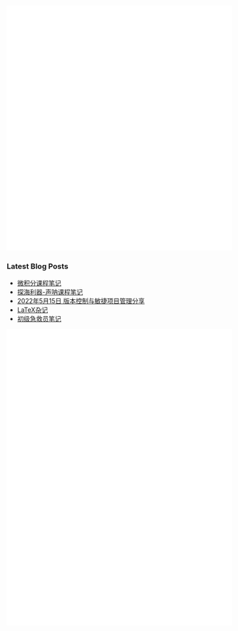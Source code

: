 ![General](general.svg)

### Latest Blog Posts

<!-- BLOG-POST-LIST:START -->
- [微积分课程笔记](https://leojhonsong.github.io/zh-CN/2022/11/06/%E5%BE%AE%E7%A7%AF%E5%88%86%E8%AF%BE%E7%A8%8B%E7%AC%94%E8%AE%B0/)
- [探海利器-声呐课程笔记](https://leojhonsong.github.io/zh-CN/2022/05/23/%E6%8E%A2%E6%B5%B7%E5%88%A9%E5%99%A8-%E5%A3%B0%E5%91%90%E8%AF%BE%E7%A8%8B%E7%AC%94%E8%AE%B0/)
- [2022年5月15日 版本控制与敏捷项目管理分享](https://leojhonsong.github.io/zh-CN/2022/05/23/2022%E5%B9%B45%E6%9C%8815%E6%97%A5%E7%89%88%E6%9C%AC%E6%8E%A7%E5%88%B6%E4%B8%8E%E6%95%8F%E6%8D%B7%E9%A1%B9%E7%9B%AE%E7%AE%A1%E7%90%86%E5%88%86%E4%BA%AB/)
- [LaTeX杂记](https://leojhonsong.github.io/zh-CN/2021/04/24/LaTeX%E6%9D%82%E8%AE%B0/)
- [初级急救员笔记](https://leojhonsong.github.io/zh-CN/2021/01/21/%E5%88%9D%E7%BA%A7%E6%80%A5%E6%95%91%E5%91%98%E7%AC%94%E8%AE%B0/)
<!-- BLOG-POST-LIST:END -->

![heat map and wakatime](heat_waka.svg)